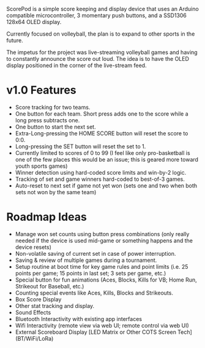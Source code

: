 ScorePod is a simple score keeping and display device that uses an Arduino compatible microcontroller, 3 momentary push buttons, and a SSD1306 128x64 OLED display.

Currently focused on volleyball, the plan is to expand to other sports in the future.

The impetus for the project was live-streaming volleyball games and having to constantly announce the score out loud. The idea is to have the OLED display positioned in the corner of the live-stream feed.

v1.0 Features
===
* Score tracking for two teams.
* One button for each team.  Short press adds one to the score while a long press subtracts one.
* One button to start the next set.
* Extra-Long-pressing the HOME SCORE button will reset the score to 0:0.
* Long-pressing the SET button will reset the set to 1.
* Currently limited to scores of 0 to 99 (I feel like only pro-basketball is one of the few places this would be an issue; this is geared more toward youth sports games)
* Winner detection using hard-coded score limits and win-by-2 logic.
* Tracking of set and game winners hard-coded to best-of-3 games.
* Auto-reset to next set if game not yet won (sets one and two when both sets not won by the same team)

Roadmap Ideas
===
* Manage won set counts using button press combinations (only really needed if the device is used mid-game or something happens and the device resets)
* Non-volatile saving of current set in case of power interruption.
* Saving & review of multiple games during a tournament.
* Setup routine at boot time for key game rules and point limits (i.e. 25 points per game; 15 points in last set; 3 sets per game, etc.)
* Special button for fun animations (Aces, Blocks, Kills for VB; Home Run, Strikeout for Baseball, etc.)
* Counting special events like Aces, Kills, Blocks and Strikeouts.
* Box Score Display
* Other stat tracking and display.
* Sound Effects
* Bluetooth Interactivity with existing app interfaces
* Wifi Interactivity (remote view via web UI; remote control via web UI)
* External Scoreboard Display [LED Matrix or Other COTS Screen Tech] (BT/WiFi/LoRa)
